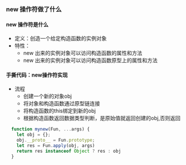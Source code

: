 ### new 操作符做了什么

#### new 操作符是什么

* 定义：创造一个给定构造函数的实例对象
* 特性：
  * new 出来的实例对象可以访问构造函数的属性和方法
  * new 出来的实例对象可以访问构造函数原型上的属性和方法

#### 手撕代码：new操作符实现

* 流程
  * 创建一个新的对象obj
  * 将对象和构造函数通过原型链连接
  * 将构造函数的this绑定到新的obj
  * 根据构造函数返回数据类型判断，是原始值就返回创建的obj,否则返回

```js
  function mynew(Fun, ...args) {
    let obj = {};
    obj.__proto__ = Fun.prototype;
    let res = Fun.apply(obj, args)
    return res instanceof Object ? res : obj
  }

```